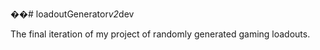 ��#   l o a d o u t G e n e r a t o r _ v 2 _ d e v The final iteration of my project of randomly generated gaming loadouts. 
 

